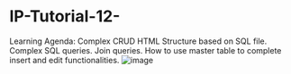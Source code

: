 # IP-Tutorial-12-
Learning Agenda:  Complex CRUD HTML Structure based on SQL file. Complex SQL queries. Join queries. How to use master table to complete insert and edit functionalities.
![image](https://user-images.githubusercontent.com/88883506/204152022-2988a9d3-5c8f-41b1-ba76-5ca878e06e07.png)
